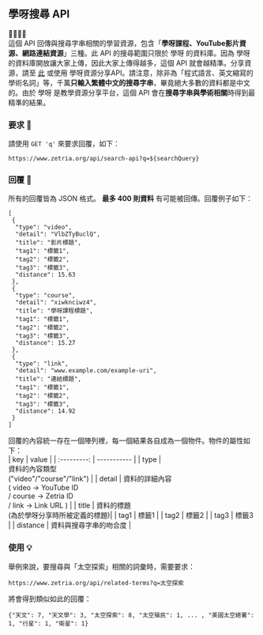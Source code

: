 ## 學呀搜尋 API
💛💚💙💜  
這個 API 回傳與搜尋字串相關的學習資源，包含「**學呀課程、YouTube影片資源、網路連結資源**」三種。此 API 的搜尋範圍只限於 學呀 的資料庫。因為 學呀 的資料庫開放讓大家上傳，因此大家上傳得越多，這個 API 就會越精準。分享資源，請至 [此](https://zetria.org/share) 或使用 學呀資源分享API。請注意，除非為「程式語言、英文縮寫的學術名詞」等，千萬**只輸入繁體中文的搜尋字串**，畢竟絕大多數的資料都是中文的。由於 學呀 是教學資源分享平台，這個 API 會在**搜尋字串與學術相關**時得到最精準的結果。
  
### 要求 🙏
請使用 `` GET 'q' `` 來要求回覆，如下：  

``https://www.zetria.org/api/search-api?q=${searchQuery}``  

### 回覆 📃
所有的回覆皆為 JSON 格式。 **最多 400 則資料** 有可能被回傳。回覆例子如下：  

```
[
 {  
  "type": "video",  
  "detail": "VlbZTyBuclQ",  
  "title": "影片標題",  
  "tag1": "標籤1",  
  "tag2": "標籤2",  
  "tag3": "標籤3",  
  "distance": 15.63
 },  
 {  
  "type": "course",  
  "detail": "xiwknciwz4",  
  "title": "學呀課程標題",  
  "tag1": "標籤1",  
  "tag2": "標籤2",  
  "tag3": "標籤3",  
  "distance": 15.27
 },  
 {  
  "type": "link",  
  "detail": "www.example.com/example-uri",  
  "title": "連結標題",  
  "tag1": "標籤1",  
  "tag2": "標籤2",  
  "tag3": "標籤3",  
  "distance": 14.92
 }  
]
```  
回覆的內容統一存在一個陣列裡，每一個結果各自成為一個物件。物件的屬性如下：  
| key | value |
| :---------: | ----------- |
| type | <br>資料的內容類型 <br>("video"/"course"/"link") |
| detail | 資料的詳細內容 <br>( video -> YouTube ID <br> / course -> Zetria ID <br> / link -> Link URL ) |
| title | 資料的標題 <br>(為於學呀分享時所被定義的標題)|
| tag1 | 標籤1 |
| tag2 | 標籤2 |
| tag3 | 標籤3 |
| distance | 資料與搜尋字串的吻合度 |
  
### 使用 💡
舉例來說，要搜尋與「太空探索」相關的詞彙時，需要要求：  
  
``https://www.zetria.org/api/related-terms?q=太空探索``  
  
將會得到類似如此的回覆：  
  
``{"天文": 7, "天文學": 3, "太空探索": 8, "太空殖民": 1, ... , "美國太空總署": 1, "行星": 1, "衛星": 1}``
